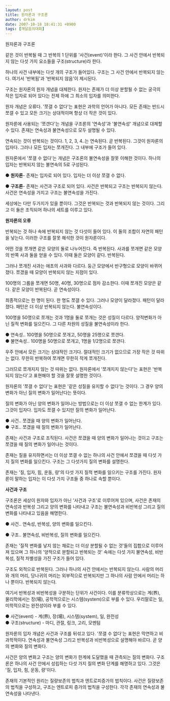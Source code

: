 ```yaml
---
layout: post
title: 원자론과 구조론
author: drkim
date: 2007-10-18 18:41:31 +0900
tags: [깨달음의대화]
---
```


  원자론과 구조론


같은 것이 반복될 때 그 반복의 1 단위를 '사건(event)'이라 한다. 그 사건 안에서 반복되지 않는 다섯 가지 요소들을 구조(structure)라 한다. 

하나의 사건 내부에는 다섯 개의 구조가 들어있다. 구조는 그 사건 안에서 반복되지 않는다. 여기서 '반복됨'과 '반복되지 않음'이 제시된다. 

구조는 원자론의 원자 개념을 대체한다. 원자는 존재가 더 이상 분할될 수 없는 궁극의 작은 입자로 되어 있다는 전제 하에 그 최소의 입자를 의미한다. 

원자 개념은 오류다. '쪼갤 수 없다'는 표현은 과학의 언어가 아니다. 모든 존재는 반드시 쪼갤 수 있고 모든 크기는 상대적이며 항상 더 작은 것이 있다.

원자론에 사용되는 '쪼갠다'는 개념을 구조론의 '연속성'과 '불연속성' 개념으로 대체할 수 있다. 존재는 연속성과 불연속성으로 모두 설명될 수 있다.

연속되는 것이 반복되는 것이다. 1, 2, 3, 4..는 연속된다. 곧 반복된다. 그것이 원자론의 입자다. 그러나 모든 입자는 쪼개진다. 그 내부에 구조가 들어 있다. 

원자론에서 '쪼갤 수 없다'는 개념은 구조론의 불연속성을 잘못 이해한 것이다. 하나의 입자는 반복되지 않는 불연속의 5로 구성된다.

● **원자론**- 존재는 입자로 되어 있다. 입자는 더 이상 쪼갤 수 없다. 

● **구조론**- 존재는 사건과 구조로 되어 있다. 사건은 반복되고 구조는 반복되지 않는다. 사건은 연속성을 가지고 구조는 불연속성을 가진다. 

세상에는 다만 두가지가 있을 뿐이다. 그것은 반복되는 것과 반복되지 않는 것이다. 그리고 이 둘은 조직되어 하나의 세트를 이루고 있다. 

**원자론의 오류**

반복되는 것 하나 속에 반복되지 않는 것 다섯이 들어 있다. 이 둘의 조합이 자연의 패턴을 낳는다. 이러한 구조를 잘못 해석한 것이 원자론이다. 

어떤 것을 쪼개면 같은 모양의 둘로 나누어진다. 즉 반복된다. 사과를 쪼개면 같은 모양의 반쪽 사과 둘을 얻을 수 있다. 이때 둘은 모양이 같다. 반복된다.

그러나 쪼개진 사과는 애초의 사과와 다르다. 둥근 모양에서 반구형으로 모양이 바뀌어졌다. 쪼갰을 때 모양이 반복되지 않는 지점이 있다. 

100명의 그룹을 쪼개면 50명, 40명, 30명으로 점차 감소한다. 이때 쪼개진 모양은 같다. 같은 모양이 반복된다. 곧 연속성이다. 

최종적으로는 한 명이 된다. 한 명도 쪼갤 수 있다. 그러나 모양이 달라졌다. 패턴이 달라졌다. 패턴은 더 이상 반복되지 않는다. 불연속성이다. 

100명을 50명으로 쪼개는 것과 1명을 둘로 쪼개는 것은 성질이 다르다. 양적변화가 아닌 질적 변화를 일으킨다. 그 다른 차원의 성질을 불연속성이라 한다. 

● 연속성.. 100명을 50명으로 쪼개고, 50명을 25명으로 쪼갠다.   
● 불연속성.. 100명을 50명으로 쪼개고, 1명을 1/2명으로 쪼갠다. 

우주 안에서 모든 크기는 상대적인 크기다. 절대적인 크기가 없으므로 가장 작은 것 따위는 없다. 무한히 반복하여 쪼개면 무한히 작게 쪼개진다. 

그러므로 쪼개지지 않는 것 따위는 없다. 원자론에서 '쪼개지지 않는다'는 표현은 '반복되지 않는다'고 표현해야 할 것을 잘못 설명한 것이다. 

원자론의 '쪼갤 수 없다'는 표현은 '같은 성질을 유지할 수 없다'는 것이다. 그 경우 양의 변화가 아닌 질의 변화가 일어난다는 뜻이다. 

질의 변화가 아닌 양의 변화가 일어나는 방법으로는 더 이상 쪼갤 수 없는 한계가 있다. 그것이 입자다. 입자도 쪼갤 수 있지만 질의 변화가 일어난다. 

● 사건.. 쪼갰을 때 양의 변화가 일어난다.   
● 구조.. 쪼갰을 때 질의 변화가 일어난다. 

존재는 사건과 구조로 조직된다. 사건은 쪼갰을 때 양의 변화가 일어나는 것이고 구조는 쪼갰을 때 질의 변화가 일어나는 것이다. 

존재는 질을 유지하면서는 더 이상 쪼갤 수 없는 하나의 사건 안에서 쪼갰을 때 다섯 가지 질의 변화를 일으킨다. 구조는 그 다섯가지 질의 변화를 설명한다. 

존재는 '질, 입자, 힘, 운동, 량'의 다섯 가지 질적 변화를 일으키는 구조를 가진다. 원자론이 말하는 입자는 이 다섯 가지 구조들 중 하나로 속할 뿐이다. 

**사건과 구조**

구조론은 세상이 원자와 입자가 아닌 '사건과 구조'로 이루어져 있으며, 사건은 존재의 연속성과 반복성 그리고 양의 변화를 나타내고 구조는 불연속성과 비반복성 그리고 질의 변화를 나타내고 있음을 해명한다. 

● 사건.. 연속성, 반복성, 양의 변화를 일으킨다.
              
● 구조.. 불연속성, 비반복성, 질의 변화를 일으킨다. 

존재는 '질적 변화를 낳지 않는 채로는 더 이상 분할될 수 없는 것'들의 집합으로 이루어져 있으며 그 하나의 '양적으로 분할되고 반복되는 것' 속에는 다섯 가지 불연속성, 비반복성, 질적 차별성을 가진 구조가 들어 있다. 

구조도 외적으로 반복된다. 그러나 하나의 사건 안에서는 반복되지 않는다. 사람의 머리와 개의 머리, 당나귀의 머리는 외부적으로 반복되지만 그 하나의 사람 안에서 머리는 하나 뿐이다. 반복되지 않는다. 

여기서 반복성과 비반복성을 구분하는 단위가 사건이다. 이를 분류학상으로는 계(界), 물리학에서는 장(場), 공학적으로는 시스템(system)으로 부를 수 있다. 우리말로는 일, 미학적으로는 완전성이라 부를 수 있다. 

● 사건(event) - 계(界), 장(場), 시스템(system), 일, 완전성  
● 구조(structure) - 마디, 관절, 링크, 고리, 모멘텀

원자론의 입자 개념은 사건과 구조를 뒤섞고 있다. '쪼갤 수 없다'는 표현은 막연하고 비과학적이다. 연속성과 불연속성 그리고 반복성과 비반복성으로 설명해야 바르다. 곧 양의 변화와 질의 변화다. 

사건은 양의 변화고 구조는 양의 변화가 한계에 도달했을 때 관측되는 질의 변화다. 구조론은 하나의 사건 안에서 성립하는 다섯 가지 질의 변화 단계를 해명하고 있다. 그것은 '질, 입자, 힘, 운동, 량'이다. 

존재의 기본적인 원리는 질량보존의 법칙과 엔트로피증가의 법칙이다. 사건은 질량보존의 법칙을 구성하고, 구조는 엔트로피 증가의 법칙을 구성한다. 각각 존재의 연속성과 불연속성을 나타낸다.